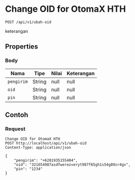 # Change OID for OtomaX HTH
```http
POST /api/v1/ubah-oid
```
keterangan
## Properties
### Body
Nama | Tipe | Nilai | Keterangan
--- | --- | --- | ---
<code>pengirim</code> | String | null | null
<code>oid</code> | String | null | null
<code>pin</code> | String | null | null

## Contoh

### Request
```http
Change OID for OtomaX HTH
POST http://localhost/api/v1/ubah-oid
Content-Type: application/json

{
    "pengirim": "+6281935155404",
    "oid": "321654987asdfwerezveryt987f65gh1s54g89sr4gv",
    "pin": "1234"
}
```
